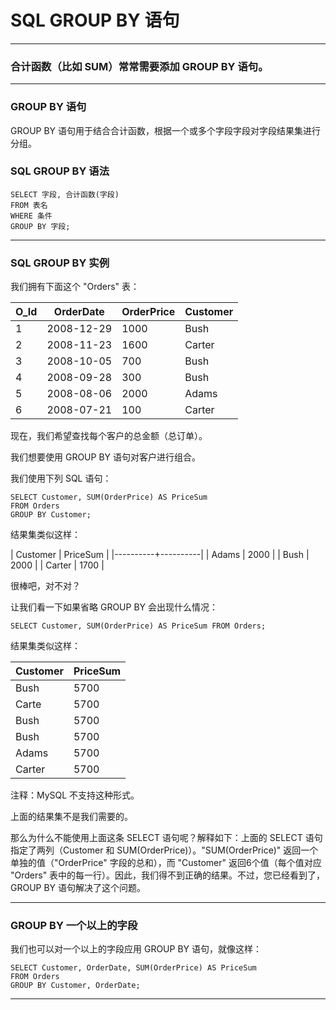 # SQL GROUP BY 语句

---
### 合计函数（比如 SUM）常常需要添加 GROUP BY 语句。

---
### GROUP BY 语句

GROUP BY 语句用于结合合计函数，根据一个或多个字段字段对字段结果集进行分组。

### SQL GROUP BY 语法

```
SELECT 字段, 合计函数(字段)
FROM 表名
WHERE 条件
GROUP BY 字段;
```

---
### SQL GROUP BY 实例

我们拥有下面这个 "Orders" 表：

O_Id | OrderDate  | OrderPrice | Customer
-----|------------|------------|----------
   1 | 2008-12-29 |       1000 | Bush
   2 | 2008-11-23 |       1600 | Carter
   3 | 2008-10-05 |        700 | Bush
   4 | 2008-09-28 |        300 | Bush
   5 | 2008-08-06 |       2000 | Adams
   6 | 2008-07-21 |        100 | Carter

现在，我们希望查找每个客户的总金额（总订单）。

我们想要使用 GROUP BY 语句对客户进行组合。

我们使用下列 SQL 语句：

```
SELECT Customer, SUM(OrderPrice) AS PriceSum
FROM Orders
GROUP BY Customer;
```

结果集类似这样：

| Customer | PriceSum |
|----------+----------|
| Adams    |     2000 |
| Bush     |     2000 |
| Carter   |     1700 |

很棒吧，对不对？

让我们看一下如果省略 GROUP BY 会出现什么情况：

```
SELECT Customer, SUM(OrderPrice) AS PriceSum FROM Orders;
```

结果集类似这样：

Customer    | PriceSum 
------------|---------
Bush        | 5700
Carte       | 5700
Bush        | 5700
Bush        | 5700
Adams       | 5700
Carter      | 5700

注释：MySQL 不支持这种形式。

上面的结果集不是我们需要的。

那么为什么不能使用上面这条 SELECT 语句呢？解释如下：上面的 SELECT 语句指定了两列（Customer 和 SUM(OrderPrice)）。"SUM(OrderPrice)" 返回一个单独的值（"OrderPrice" 字段的总和），而 "Customer" 返回6个值（每个值对应 "Orders" 表中的每一行）。因此，我们得不到正确的结果。不过，您已经看到了，GROUP BY 语句解决了这个问题。

---
### GROUP BY 一个以上的字段

我们也可以对一个以上的字段应用 GROUP BY 语句，就像这样：

```
SELECT Customer, OrderDate, SUM(OrderPrice) AS PriceSum 
FROM Orders
GROUP BY Customer, OrderDate;
```

---